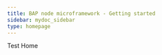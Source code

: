 ```yaml
---
title: BAP node microframework - Getting started
sidebar: mydoc_sidebar
type: homepage
---
```


Test Home
